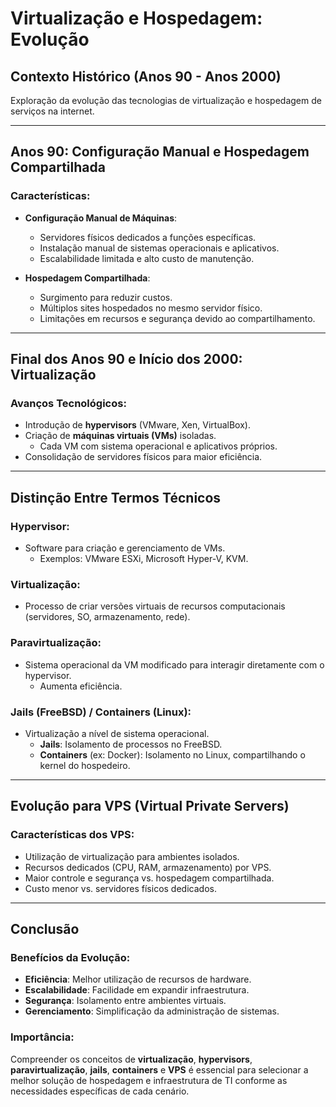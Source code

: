 # Virtualização e Hospedagem: Evolução

## Contexto Histórico (Anos 90 - Anos 2000)

Exploração da evolução das tecnologias de virtualização e hospedagem de serviços na internet.

---

## Anos 90: Configuração Manual e Hospedagem Compartilhada

### Características:

- **Configuração Manual de Máquinas**:

  - Servidores físicos dedicados a funções específicas.
  - Instalação manual de sistemas operacionais e aplicativos.
  - Escalabilidade limitada e alto custo de manutenção.

- **Hospedagem Compartilhada**:
  - Surgimento para reduzir custos.
  - Múltiplos sites hospedados no mesmo servidor físico.
  - Limitações em recursos e segurança devido ao compartilhamento.

---

## Final dos Anos 90 e Início dos 2000: Virtualização

### Avanços Tecnológicos:

- Introdução de **hypervisors** (VMware, Xen, VirtualBox).
- Criação de **máquinas virtuais (VMs)** isoladas.
  - Cada VM com sistema operacional e aplicativos próprios.
- Consolidação de servidores físicos para maior eficiência.

---

## Distinção Entre Termos Técnicos

### Hypervisor:

- Software para criação e gerenciamento de VMs.
  - Exemplos: VMware ESXi, Microsoft Hyper-V, KVM.

### Virtualização:

- Processo de criar versões virtuais de recursos computacionais (servidores, SO, armazenamento, rede).

### Paravirtualização:

- Sistema operacional da VM modificado para interagir diretamente com o hypervisor.
  - Aumenta eficiência.

### Jails (FreeBSD) / Containers (Linux):

- Virtualização a nível de sistema operacional.
  - **Jails**: Isolamento de processos no FreeBSD.
  - **Containers** (ex: Docker): Isolamento no Linux, compartilhando o kernel do hospedeiro.

---

## Evolução para VPS (Virtual Private Servers)

### Características dos VPS:

- Utilização de virtualização para ambientes isolados.
- Recursos dedicados (CPU, RAM, armazenamento) por VPS.
- Maior controle e segurança vs. hospedagem compartilhada.
- Custo menor vs. servidores físicos dedicados.

---

## Conclusão

### Benefícios da Evolução:

- **Eficiência**: Melhor utilização de recursos de hardware.
- **Escalabilidade**: Facilidade em expandir infraestrutura.
- **Segurança**: Isolamento entre ambientes virtuais.
- **Gerenciamento**: Simplificação da administração de sistemas.

### Importância:

Compreender os conceitos de **virtualização**, **hypervisors**, **paravirtualização**, **jails**, **containers** e **VPS** é essencial para selecionar a melhor solução de hospedagem e infraestrutura de TI conforme as necessidades específicas de cada cenário.
